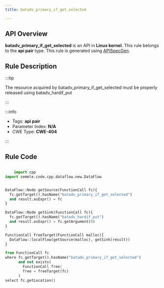 ```yaml
---
title: batadv_primary_if_get_selected

---
```



## API Overview
**batadv_primary_if_get_selected** is an API in **Linux kernel**. This rule belongs to the **api pair** type. This rule is generated using [APISpecGen](../../tools/APISpecGen).
## Rule Description

:::tip

The resource acquired by batadv_primary_if_get_selected must be properly released using batadv_hardif_put

:::

:::info

- Tags: **api pair**
- Parameter Index: **N/A**
- CWE Type: **CWE-404**

:::

## Rule Code
```python

    import cpp
import semmle.code.cpp.dataflow.new.DataFlow


DataFlow::Node getSource(FunctionCall fc){
  fc.getTarget().hasName("batadv_primary_if_get_selected")
  and result.asExpr() = fc
}

DataFlow::Node getSink(FunctionCall fc){
  fc.getTarget().hasName("batadv_hardif_put")
  and result.asExpr() = fc.getArgument(0)
}

FunctionCall freeTarget(FunctionCall malloc){
  DataFlow::localFlow(getSource(malloc), getSink(result))
}

from FunctionCall fc
where fc.getTarget().hasName("batadv_primary_if_get_selected")
      and not exists(
        FunctionCall free| 
        free = freeTarget(fc)
      )
select fc.getLocation()

    
```